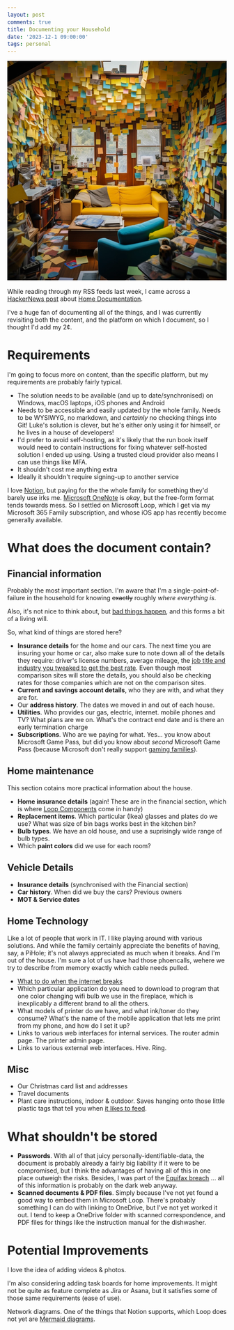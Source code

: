 ```yaml
---
layout: post
comments: true
title: Documenting your Household
date: '2023-12-1 09:00:00'
tags: personal
---
```


![Interior of house, covered in sticky labels](/assets/post-images/2023-12-01-home-documentation.png)

While reading through my RSS feeds last week, I came across a [HackerNews post](https://news.ycombinator.com/item?id=38444577) about [Home Documentation](https://luke.hsiao.dev/blog/housing-documentation/).

I've a huge fan of documenting all of the things, and I was currently revisiting both the content, and the platform on which I document, so I thought I'd add my 2¢. 

<!--more-->

# Requirements

I'm going to focus more on content, than the specific platform, but my requirements are probably fairly typical.

- The solution needs to be available (and up to date/synchronised) on Windows, macOS laptops, iOS phones and Android
- Needs to be accessible and easily updated by the whole family. Needs to be WYSIWYG, no markdown, and _certainly_ no checking things into Git! Luke's solution is clever, but he's either only using it for himself, or he lives in a house of developers!
- I'd prefer to avoid self-hosting, as it's likely that the run book itself would need to contain instructions for fixing whatever self-hosted solution I ended up using. Using a trusted cloud provider also means I can use things like MFA. 
- It shouldn't cost me anything extra
- Ideally it shouldn't require signing-up to another service

I love [Notion](https://www.notion.so/), but paying for the the whole family for something they'd barely use irks me. [Microsoft OneNote](https://www.onenote.com/?public=1) is _okay_, but the free-form format tends towards mess. So I settled on Microsoft Loop, which I get via my Microsoft 365 Family subscription, and whose iOS app has recently become generally available.


# What does the document contain?

## Financial information

Probably the most important section. I'm aware that I'm a single-point-of-failure in the household for knowing ~~exactly~~ roughly _where everything is_.

Also, it's not nice to think about, but [bad things happen](https://www.moneysavingexpert.com/news/2015/05/are-you-secretly-hurting-your-spouse-by-looking-after-the-family-finances/), and this forms a bit of a living will.

So, what kind of things are stored here?

- **Insurance details** for the home and our cars. The next time you are insuring your home or car, also make sure to note down all of the details they require: driver's license numbers, average mileage, the [job title and industry you tweaked to get the best rate](https://www.moneysavingexpert.com/insurance/car-insurance-job-picker/). Even though most comparison sites will store the details, you should also be checking rates for those companies which are not on the comparison sites.  
- **Current and savings account details**, who they are with, and what they are for.
- Our **address history**. The dates we moved in and out of each house. 
- **Utilities**. Who provides our gas, electric, internet. mobile phones and TV? What plans are we on. What's the contract end date and is there an early termination charge
- **Subscriptions**. Who are we paying for what. Yes... you know about Microsoft Game Pass, but did you know about _second_ Microsoft Game Pass (because Microsoft don't really support [gaming families](https://www.theverge.com/2023/7/14/23795351/microsoft-xbox-game-pass-friends-and-family-plan-preview-end)).


## Home maintenance

This section cotains more practical information about the house. 

- **Home insurance details** (again! These are in the financial section, which is where [Loop Components](https://support.microsoft.com/en-us/office/get-started-with-microsoft-loop-9f4d8d4f-dfc6-4518-9ef6-069408c21f0c) come in handy)
- **Replacement items**. Which particular (Ikea) glasses and plates do we use? What was size of bin bags works best in the kitchen bin?
- **Bulb types**. We have an old house, and use a suprisingly wide range of bulb types. 
- Which **paint colors** did we use for each room?


## Vehicle Details

- **Insurance details** (synchronised with the Financial section)
- **Car history**. When did we buy the cars? Previous owners
- **MOT & Service dates**


## Home Technology

Like a lot of people that work in IT. I like playing around with various solutions. And while the family certainly appreciate the benefits of having, say, a PiHole; it's not always appreciated as much when it breaks. And I'm out of the house. I'm sure a lot of us have had those phoencalls, wehere we try to describe from memory exactly which cable needs pulled. 

- [What to do when the internet breaks](https://www.youtube.com/watch?v=t2F1rFmyQmY)
- Which particular application do you need to download to program that one color changing wifi bulb we use in the fireplace, which is inexplicably a different brand to all the others. 
- What models of printer do we have, and what ink/toner do they consume? What's the name of the mobile application that lets me print from my phone, and how do I set it up? 
- Links to various web interfaces for internal services. The router admin page. The printer admin page.
- Links to various external web interfaces. Hive. Ring. 


## Misc

- Our Christmas card list and addresses
- Travel documents
- Plant care instructions, indoor & outdoor. Saves hanging onto those little plastic tags that tell you when [it likes to feed](https://www.youtube.com/watch?v=QETfA9_b7wM). 


# What shouldn't be stored

- **Passwords**. With all of that juicy personally-identifiable-data, the document is probably already a fairly big liability if it were to be compromised, but I think the advantages of having all of this in one place outweigh the risks. Besides, I was part of the [Equifax breach](https://www.equifax.co.uk/incident.html) ... all of this information is probably on the dark web anyway.
- **Scanned documents & PDF files**. Simply because I've not yet found a good way to embed them in Microsoft Loop. There's probably something I can do with linking to OneDrive, but I've not yet worked it out. I tend to keep a OneDrive folder with scanned correspondence, and PDF files for things like the instruction manual for the dishwasher. 


# Potential Improvements

I love the idea of adding videos & photos.

I'm also considering adding task boards for home improvements. It might not be quite as feature complete as Jira or Asana, but it satisfies some of those same requirements (ease of use).

Network diagrams. One of the things that Notion supports, which Loop does not yet are [Mermaid diagrams](https://mermaid.js.org/). 
